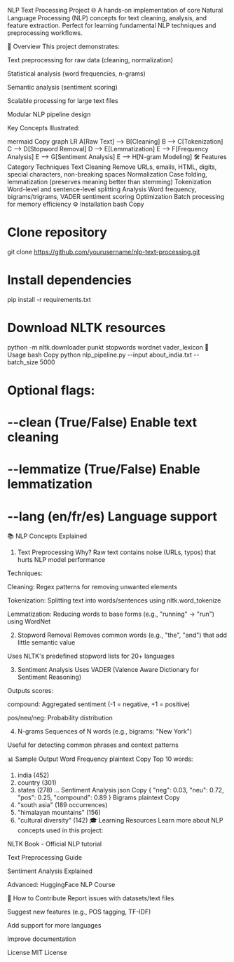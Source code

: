 NLP Text Processing Project 🌐
A hands-on implementation of core Natural Language Processing (NLP) concepts for text cleaning, analysis, and feature extraction. Perfect for learning fundamental NLP techniques and preprocessing workflows.

📌 Overview
This project demonstrates:

Text preprocessing for raw data (cleaning, normalization)

Statistical analysis (word frequencies, n-grams)

Semantic analysis (sentiment scoring)

Scalable processing for large text files

Modular NLP pipeline design

Key Concepts Illustrated:

mermaid
Copy
graph LR
A[Raw Text] --> B[Cleaning]
B --> C[Tokenization]
C --> D[Stopword Removal]
D --> E[Lemmatization]
E --> F[Frequency Analysis]
E --> G[Sentiment Analysis]
E --> H[N-gram Modeling]
🛠 Features
Category	Techniques
Text Cleaning	Remove URLs, emails, HTML, digits, special characters, non-breaking spaces
Normalization	Case folding, lemmatization (preserves meaning better than stemming)
Tokenization	Word-level and sentence-level splitting
Analysis	Word frequency, bigrams/trigrams, VADER sentiment scoring
Optimization	Batch processing for memory efficiency
⚙️ Installation
bash
Copy
# Clone repository
git clone https://github.com/yourusername/nlp-text-processing.git

# Install dependencies
pip install -r requirements.txt

# Download NLTK resources
python -m nltk.downloader punkt stopwords wordnet vader_lexicon
🚀 Usage
bash
Copy
python nlp_pipeline.py --input about_india.txt --batch_size 5000

# Optional flags:
# --clean (True/False)      Enable text cleaning
# --lemmatize (True/False)  Enable lemmatization
# --lang (en/fr/es)         Language support
📚 NLP Concepts Explained
1. Text Preprocessing
Why? Raw text contains noise (URLs, typos) that hurts NLP model performance

Techniques:

Cleaning: Regex patterns for removing unwanted elements

Tokenization: Splitting text into words/sentences using nltk.word_tokenize

Lemmatization: Reducing words to base forms (e.g., "running" → "run") using WordNet

2. Stopword Removal
Removes common words (e.g., "the", "and") that add little semantic value

Uses NLTK's predefined stopword lists for 20+ languages

3. Sentiment Analysis
Uses VADER (Valence Aware Dictionary for Sentiment Reasoning)

Outputs scores:

compound: Aggregated sentiment (-1 = negative, +1 = positive)

pos/neu/neg: Probability distribution

4. N-grams
Sequences of N words (e.g., bigrams: "New York")

Useful for detecting common phrases and context patterns

📊 Sample Output
Word Frequency
plaintext
Copy
Top 10 words:
1. india (452)
2. country (301)
3. states (278)
...
Sentiment Analysis
json
Copy
{
  "neg": 0.03,
  "neu": 0.72,
  "pos": 0.25,
  "compound": 0.89
}
Bigrams
plaintext
Copy
1. "south asia" (189 occurrences)
2. "himalayan mountains" (156)
3. "cultural diversity" (142)
🎓 Learning Resources
Learn more about NLP concepts used in this project:

NLTK Book - Official NLP tutorial

Text Preprocessing Guide

Sentiment Analysis Explained

Advanced: HuggingFace NLP Course

🤝 How to Contribute
Report issues with datasets/text files

Suggest new features (e.g., POS tagging, TF-IDF)

Add support for more languages

Improve documentation

License
MIT License 
